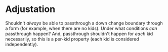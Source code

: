 # Adjustation

Shouldn't _always_ be able to passthrough a down change boundary through a form
(for example, when there are no kids). Under what conditions _can_ passthrough
happen? And, passthrough shouldn't happen for _each_ kid necessarily, so this is
a per-kid property (each kid is considered independently).

